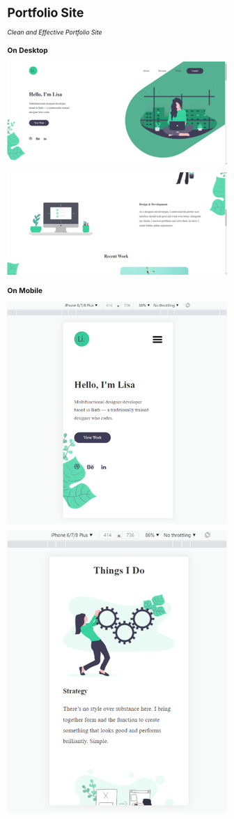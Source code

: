 # Portfolio Site

*Clean and Effective Portfolio Site*


### On Desktop

![Desktop-1](./view/images/markdown/desktop-portfolio.png)

![Desktop-2](./view/images/markdown/desktop-portfolio-2.png)


### On Mobile

![Mobile-1](./view/images/markdown/mobile-portfolio.png)

![Mobile-2](./view/images/markdown/mobile-portfolio-2.png)
